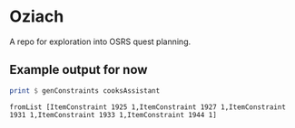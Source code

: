 # Oziach

A repo for exploration into OSRS quest planning.

## Example output for now

```haskell
print $ genConstraints cooksAssistant
```

```
fromList [ItemConstraint 1925 1,ItemConstraint 1927 1,ItemConstraint 1931 1,ItemConstraint 1933 1,ItemConstraint 1944 1]
```
